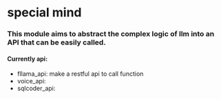# special mind
### This module aims to abstract the complex logic of llm into an API that can be easily called.
#### Currently api:
- fllama_api: make a restful api to call function
- voice_api:
- sqlcoder_api: 